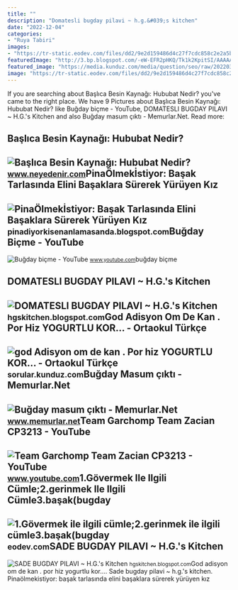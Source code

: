 ```yaml
---
title: ""
description: "Domatesli bugday pilavi ~ h.g.&#039;s kitchen"
date: "2022-12-04"
categories:
- "Ruya Tabiri"
images:
- "https://tr-static.eodev.com/files/dd2/9e2d159486d4c27f7cdc858c2e2a5b5c.jpg"
featuredImage: "http://3.bp.blogspot.com/-eW-EFR2pHKQ/Tk1k2KpitSI/AAAAAAAAABo/AXoFj5iIV-M/s1600/kz117.gif"
featured_image: "https://media.kunduz.com/media/question/seo/raw/20220313074556654625-4394929_2zX3JSwt6.jpeg?h=512"
image: "https://tr-static.eodev.com/files/dd2/9e2d159486d4c27f7cdc858c2e2a5b5c.jpg"
---
```


If you are searching about Başlıca Besin Kaynağı: Hububat Nedir? you've came to the right place. We have 9 Pictures about Başlıca Besin Kaynağı: Hububat Nedir? like Buğday biçme - YouTube, DOMATESLI BUGDAY PILAVI ~ H.G.'s Kitchen and also Buğday masum çıktı - Memurlar.Net. Read more:

Başlıca Besin Kaynağı: Hububat Nedir?
-------------------------------------

 ![Başlıca Besin Kaynağı: Hububat Nedir?](https://www.neyedenir.com/wp-content/uploads/2019/04/hububat-nedir.jpeg) <small>www.neyedenir.com</small>PinaÖlmekİstiyor: Başak Tarlasında Elini Başaklara Sürerek Yürüyen Kız
----------------------------------------------------------------------

 ![PinaÖlmekİstiyor: Başak Tarlasında Elini Başaklara Sürerek Yürüyen Kız](http://3.bp.blogspot.com/-eW-EFR2pHKQ/Tk1k2KpitSI/AAAAAAAAABo/AXoFj5iIV-M/s1600/kz117.gif) <small>pinadiyorkisenanlamasanda.blogspot.com</small>Buğday Biçme - YouTube
----------------------

 ![Buğday biçme - YouTube](https://i.ytimg.com/vi/ER7tapJTdIw/maxresdefault.jpg) <small>www.youtube.com</small>buğday biçme

DOMATESLI BUGDAY PILAVI ~ H.G.'s Kitchen
----------------------------------------

 ![DOMATESLI BUGDAY PILAVI ~ H.G.'s Kitchen](https://1.bp.blogspot.com/-G2XkxrdV3Ak/WaANMIsS-bI/AAAAAAAAEpw/oS1zSZU1rpwDX7JeK2A7DzSIxbz4wEkAQCEwYBhgL/s1600/Domatesli%2Bbugday%2Bpilavi%2B2.jpg) <small>hgskitchen.blogspot.com</small>God Adisyon Om De Kan . Por Hiz YOGURTLU KOR... - Ortaokul Türkçe
-----------------------------------------------------------------

 ![god Adisyon om de kan . Por hiz YOGURTLU KOR... - Ortaokul Türkçe](https://media.kunduz.com/media/question/seo/raw/20220313074556654625-4394929_2zX3JSwt6.jpeg?h=512) <small>sorular.kunduz.com</small>Buğday Masum çıktı - Memurlar.Net
---------------------------------

 ![Buğday masum çıktı - Memurlar.Net](https://www.memurlar.net/common/news/images/866591/headline.jpg) <small>www.memurlar.net</small>Team Garchomp Team Zacian CP3213 - YouTube
------------------------------------------

 ![Team Garchomp Team Zacian CP3213 - YouTube](https://i.ytimg.com/vi/HYLCwcE-Dgc/maxres2.jpg?sqp=-oaymwEoCIAKENAF8quKqQMcGADwAQH4AYwCgALgA4oCDAgAEAEYRSBHKGUwDw==&rs=AOn4CLC_ulBvmvqa2cf2uT56Qfk3FCYaDA) <small>www.youtube.com</small>1.Gövermek Ile Ilgili Cümle;2.gerinmek Ile Ilgili Cümle3.başak(bugday
---------------------------------------------------------------------

 ![1.Gövermek ile ilgili cümle;2.gerinmek ile ilgili cümle3.başak(bugday](https://tr-static.eodev.com/files/dd2/9e2d159486d4c27f7cdc858c2e2a5b5c.jpg) <small>eodev.com</small>SADE BUGDAY PILAVI ~ H.G.'s Kitchen
-----------------------------------

 ![SADE BUGDAY PILAVI ~ H.G.'s Kitchen](https://2.bp.blogspot.com/-JDyyKxiQw7c/WQM5WZolLBI/AAAAAAAAEGo/jZO59gSkN4kqqFls_k570m-r2udpVwK1wCLcB/s1600/Bugday%2Bpilavi%2B-%2Bsade%2B1.jpg) <small>hgskitchen.blogspot.com</small>God adisyon om de kan . por hiz yogurtlu kor.... Sade bugday pilavi ~ h.g.'s kitchen. Pinaölmeki̇stiyor: başak tarlasında elini başaklara sürerek yürüyen kız
